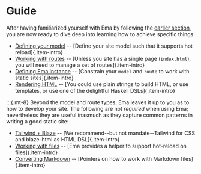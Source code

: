 # Guide

After having familiarized yourself with Ema by following the [earlier section](start.md), you are now ready to dive deep into learning how to achieve specific things.

* [Defining your model](guide/model.md) -- [Define your site model such that it supports hot reload]{.item-intro}
* [Working with routes](guide/routes.md) -- [Unless you site has a single page (`index.html`), you will need to manage a set of routes]{.item-intro}
* [Defining Ema instance](guide/class.md) -- [Constrain your `model` and `route` to work with static sites]{.item-intro}
* [Rendering HTML](guide/render.md) -- [You could use plain strings to build HTML, or use templates, or use one of the delightful Haskell DSLs]{.item-intro}

:::{.mt-8}
Beyond the model and route types, Ema leaves it up to you as to how to develop your site. The following are not *required* when using Ema; nevertheless they are useful inasmuch as they capture common patterns in writing a good static site:

* [Tailwind + Blaze](guide/tailwind.md) -- [We recommend--but not mandate--Tailwind for CSS and blaze-html as HTML DSL]{.item-intro}
* [Working with files](guide/filesystem.md) -- [Ema provides a helper to support hot-reload on files]{.item-intro}
* [Converting Markdown](guide/markdown.md) -- [Pointers on how to work with Markdown files]{.item-intro}